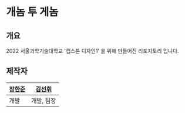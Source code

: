 # 개놈 투 게놈

## 개요
2022 서울과학기술대학교 '캡스톤 디자인1' 을 위해 만들어진 리포지토리 입니다.

## 제작자
| [장한준](https://github.com/JangHanjun) | [김선휘](https://github.com/SoinDosa) |
| --------------------------------------- | ------------------------------------- |
| 개발                    | 개발, 팀장                                  |
